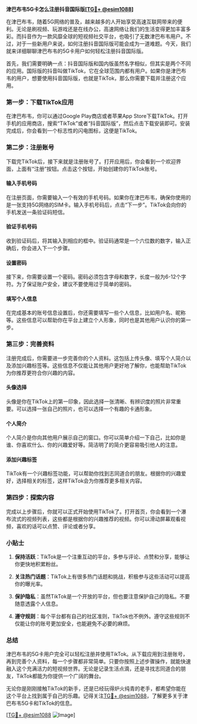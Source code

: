 **津巴布韦5G卡怎么注册抖音国际版[[TG💪+ @esim1088](https://t.me/s/esim1088)]**

在津巴布韦，随着5G网络的普及，越来越多的人开始享受高速互联网带来的便利。无论是刷视频、玩游戏还是在线办公，高速网络让我们的生活变得更加丰富多彩。而抖音作为一款风靡全球的短视频社交平台，也吸引了无数津巴布韦用户。不过，对于一些新用户来说，如何注册抖音国际版可能会成为一道难题。今天，我们就来详细聊聊津巴布韦的5G卡用户如何轻松注册抖音国际版。

首先，我们需要明确一点：抖音国际版和国内版虽然名字相似，但其实是两个不同的应用。国际版的抖音叫做TikTok，它在全球范围内都有用户。如果你是津巴布韦的用户，想要使用抖音国际版，也就是TikTok，那么你需要下载并注册这个应用。

### 第一步：下载TikTok应用

在津巴布韦，你可以通过Google Play商店或者苹果App Store下载TikTok。打开手机的应用商店，搜索“TikTok”或者“抖音国际版”，然后点击下载安装即可。安装完成后，你会看到一个标志性的闪电图标，这便是TikTok。

### 第二步：注册账号

下载完TikTok后，接下来就是注册账号了。打开应用后，你会看到一个欢迎界面，上面有“注册”按钮。点击这个按钮，开始创建你的TikTok账号。

#### 输入手机号码

在注册页面，你需要输入一个有效的手机号码。如果你在津巴布韦，确保你使用的是一张支持5G网络的SIM卡。输入手机号码后，点击“下一步”。TikTok会向你的手机发送一条验证码短信。

#### 验证手机号码

收到验证码后，将其输入到相应的框中。验证码通常是一个六位数的数字，输入正确后，你会进入下一个步骤。

#### 设置密码

接下来，你需要设置一个密码。密码必须包含字母和数字，长度一般为6-12个字符。为了保证账户安全，建议不要使用过于简单的密码。

#### 填写个人信息

在完成基本的账号信息设置后，你还需要填写一些个人信息，比如用户名、昵称等。这些信息可以帮助你在平台上建立个人形象，同时也是其他用户认识你的第一步。

### 第三步：完善资料

注册完成后，你需要进一步完善你的个人资料。这包括上传头像、填写个人简介以及添加兴趣标签等。这些信息不仅能让其他用户更好地了解你，也能帮助TikTok为你推荐更符合你兴趣的内容。

#### 头像选择

头像是你在TikTok上的第一印象，因此选择一张清晰、有辨识度的照片非常重要。可以选择一张自己的照片，也可以选择一个有趣的卡通形象。

#### 个人简介

个人简介是你向其他用户展示自己的窗口。你可以简单介绍一下自己，比如你是谁、你喜欢什么、你的兴趣爱好等。简洁明了的简介更容易吸引他人的注意。

#### 添加兴趣标签

TikTok有一个兴趣标签功能，可以帮助你找到志同道合的朋友。根据你的兴趣爱好，选择相关的标签，这样TikTok会为你推荐更多相关内容。

### 第四步：探索内容

完成以上步骤后，你就可以正式开始使用TikTok了。打开首页，你会看到一个瀑布流式的视频列表，这些都是根据你的兴趣推荐的视频。你可以滑动屏幕观看视频，喜欢的话可以点赞、评论或者分享。

### 小贴士

1. **保持活跃**：TikTok是一个注重互动的平台，多参与评论、点赞和分享，能够让你更快地积累粉丝。
   
2. **关注热门话题**：TikTok上有很多热门话题和挑战，积极参与这些活动可以提高你的曝光率。

3. **保护隐私**：虽然TikTok是一个开放的平台，但也要注意保护自己的隐私。不要随意透露个人信息。

4. **遵守规则**：每个平台都有自己的社区准则，TikTok也不例外。遵守这些规则不仅能让你的账号更加安全，也能避免不必要的麻烦。

### 总结

津巴布韦的5G卡用户完全可以轻松注册并使用TikTok。从下载应用到注册账号，再到完善个人资料，每一个步骤都非常简单。只要你按照上述步骤操作，就能快速融入这个充满活力的短视频世界。无论是记录生活点滴，还是寻找志同道合的朋友，TikTok都能为你提供一个广阔的舞台。

无论你是刚刚接触TikTok的新手，还是已经玩得炉火纯青的老手，都希望你能在这个平台上找到属于自己的乐趣。记得关注[TG💪+ @esim1088](https://t.me/s/esim1088)，了解更多关于津巴布韦5G卡和TikTok的信息。

[[TG💪+ @esim1088](https://t.me/s/esim1088) ![Image](https://i.postimg.cc/4NQfJmqS/Snipaste-2025-05-13-00-14-12.png)]